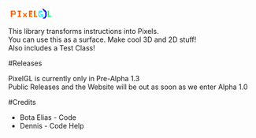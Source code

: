 ![PixelLogo](https://github.com/ItzEliasz/PixelGL/blob/master/pixGLl.png)

This library transforms instructions into Pixels.<br />
You can use this as a surface. Make cool 3D and 2D stuff!<br />
Also includes a Test Class!

#Releases

PixelGL is currently only in Pre-Alpha 1.3<br />
Public Releases and the Website will be out as soon as we enter Alpha 1.0

#Credits

- Bota Elias - Code<br />
- Dennis - Code Help

